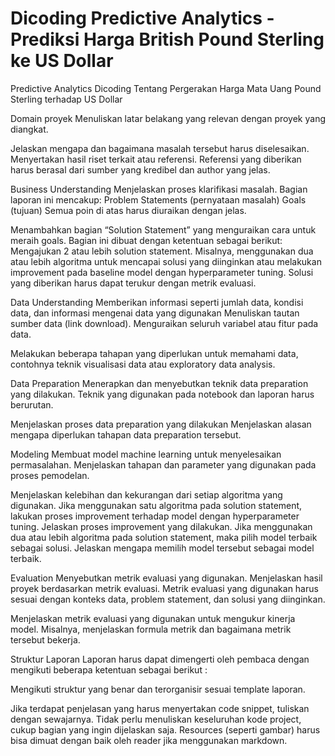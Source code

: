 # Dicoding Predictive Analytics - Prediksi Harga British Pound Sterling ke US Dollar
Predictive Analytics Dicoding Tentang Pergerakan Harga Mata Uang Pound Sterling terhadap US Dollar 

Domain proyek
Menuliskan latar belakang yang relevan dengan proyek yang diangkat.

Jelaskan mengapa dan bagaimana masalah tersebut harus diselesaikan. 
Menyertakan hasil riset terkait atau referensi. Referensi yang diberikan harus berasal dari sumber yang kredibel dan author yang jelas.

Business Understanding
Menjelaskan proses klarifikasi masalah.
Bagian laporan ini mencakup:
Problem Statements (pernyataan masalah)
Goals (tujuan)
Semua poin di atas harus diuraikan dengan jelas.

Menambahkan bagian “Solution Statement” yang menguraikan cara untuk meraih goals. Bagian ini dibuat dengan ketentuan sebagai berikut: 
Mengajukan 2 atau lebih solution statement. Misalnya, menggunakan dua atau lebih algoritma untuk mencapai solusi yang diinginkan atau melakukan improvement pada baseline model dengan hyperparameter tuning.
Solusi yang diberikan harus dapat terukur dengan metrik evaluasi.

Data Understanding
Memberikan informasi seperti jumlah data, kondisi data, dan informasi mengenai data yang digunakan 
Menuliskan tautan sumber data (link download).
Menguraikan seluruh variabel atau fitur pada data.

Melakukan beberapa tahapan yang diperlukan untuk memahami data, contohnya teknik visualisasi data atau exploratory data analysis.

Data Preparation
Menerapkan dan menyebutkan teknik data preparation yang dilakukan.
Teknik yang digunakan pada notebook dan laporan harus berurutan.

Menjelaskan proses data preparation yang dilakukan
Menjelaskan alasan mengapa diperlukan tahapan data preparation tersebut.


Modeling
Membuat model machine learning untuk menyelesaikan permasalahan.
Menjelaskan tahapan dan parameter yang digunakan pada proses pemodelan.

Menjelaskan kelebihan dan kekurangan dari setiap algoritma yang digunakan.
Jika menggunakan satu algoritma pada solution statement, lakukan proses improvement terhadap model dengan hyperparameter tuning. Jelaskan proses improvement yang dilakukan.
Jika menggunakan dua atau lebih algoritma pada solution statement, maka pilih model terbaik sebagai solusi. Jelaskan mengapa memilih model tersebut sebagai model terbaik.

Evaluation
Menyebutkan metrik evaluasi yang digunakan.
Menjelaskan hasil proyek berdasarkan metrik evaluasi.
Metrik evaluasi yang digunakan harus sesuai dengan konteks data, problem statement, dan solusi yang diinginkan.

Menjelaskan metrik evaluasi yang digunakan untuk mengukur kinerja model. Misalnya, menjelaskan formula metrik dan bagaimana metrik tersebut bekerja.


Struktur Laporan
Laporan harus dapat dimengerti oleh pembaca dengan mengikuti beberapa ketentuan sebagai berikut :

Mengikuti struktur yang benar dan terorganisir sesuai template laporan.

Jika terdapat penjelasan yang harus menyertakan code snippet, tuliskan dengan sewajarnya. Tidak perlu menuliskan keseluruhan kode project, cukup bagian yang ingin dijelaskan saja.
Resources (seperti gambar) harus bisa dimuat dengan baik oleh reader jika menggunakan markdown.
